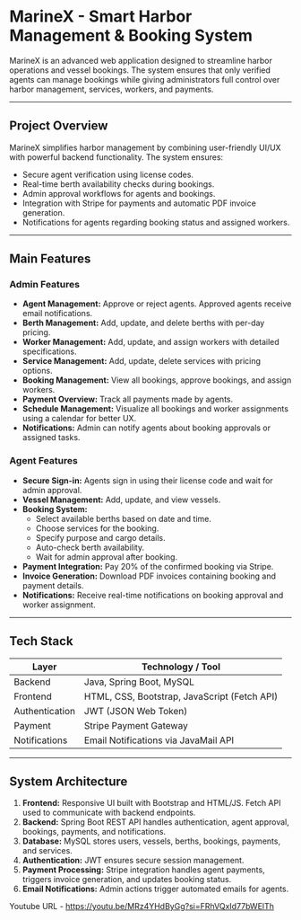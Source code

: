 # MarineX - Smart Harbor Management & Booking System

MarineX is an advanced web application designed to streamline harbor operations and vessel bookings. The system ensures that only verified agents can manage bookings while giving administrators full control over harbor management, services, workers, and payments.

---

## Project Overview

MarineX simplifies harbor management by combining user-friendly UI/UX with powerful backend functionality. The system ensures:

- Secure agent verification using license codes.
- Real-time berth availability checks during bookings.
- Admin approval workflows for agents and bookings.
- Integration with Stripe for payments and automatic PDF invoice generation.
- Notifications for agents regarding booking status and assigned workers.

---

## Main Features

### Admin Features
- **Agent Management:** Approve or reject agents. Approved agents receive email notifications.
- **Berth Management:** Add, update, and delete berths with per-day pricing.
- **Worker Management:** Add, update, and assign workers with detailed specifications.
- **Service Management:** Add, update, delete services with pricing options.
- **Booking Management:** View all bookings, approve bookings, and assign workers.
- **Payment Overview:** Track all payments made by agents.
- **Schedule Management:** Visualize all bookings and worker assignments using a calendar for better UX.
- **Notifications:** Admin can notify agents about booking approvals or assigned tasks.

### Agent Features
- **Secure Sign-in:** Agents sign in using their license code and wait for admin approval.
- **Vessel Management:** Add, update, and view vessels.
- **Booking System:** 
  - Select available berths based on date and time.
  - Choose services for the booking.
  - Specify purpose and cargo details.
  - Auto-check berth availability.
  - Wait for admin approval after booking.
- **Payment Integration:** Pay 20% of the confirmed booking via Stripe.
- **Invoice Generation:** Download PDF invoices containing booking and payment details.
- **Notifications:** Receive real-time notifications on booking approval and worker assignment.

---

## Tech Stack

| Layer          | Technology / Tool |
|----------------|-----------------|
| Backend        | Java, Spring Boot, MySQL |
| Frontend       | HTML, CSS, Bootstrap, JavaScript (Fetch API) |
| Authentication | JWT (JSON Web Token) |
| Payment        | Stripe Payment Gateway |
| Notifications  | Email Notifications via JavaMail API |

---

## System Architecture

1. **Frontend:** Responsive UI built with Bootstrap and HTML/JS. Fetch API used to communicate with backend endpoints.
2. **Backend:** Spring Boot REST API handles authentication, agent approval, bookings, payments, and notifications.
3. **Database:** MySQL stores users, vessels, berths, bookings, payments, and services.
4. **Authentication:** JWT ensures secure session management.
5. **Payment Processing:** Stripe integration handles agent payments, triggers invoice generation, and updates booking status.
6. **Email Notifications:** Admin actions trigger automated emails for agents.

  Youtube URL - https://youtu.be/MRz4YHdByGg?si=FRhVQxId77bWElTh
